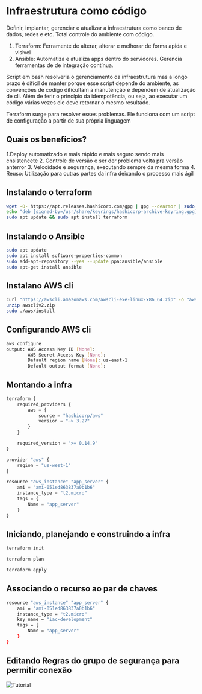 # Infraestrutura como código
Definir, implantar, gerenciar e atualizar a infraestrutura como banco de dados, redes e etc. Total controle do ambiente com código.

1. Terraform: Ferramente de alterar, alterar e melhorar de forma apida e visivel
2. Ansible: Automatiza e atualiza apps dentro do servidores. Gerencia ferramentas de de integração contínua.

Script em bash resolveria o gerenciamento da infraestrutura mas a longo prazo é dificil de manter porque esse script depende do ambiente, as convenções de codigo dificultam a manutenção 
e dependem de atualização de cli. Além de ferir o princípio da idempotência, ou seja, ao executar um código várias vezes ele deve retornar o mesmo resultado.

Terraform surge para resolver esses problemas. 
Ele funciona com um script de configuração a partir de sua própria linguagem

## Quais os benefícios?
1.Deploy automatizado e mais rápido e mais seguro sendo mais cnsistencete
2. Controle de versão e ser der problema volta pra versão anterror
3. Velocidade e segurança, executando sempre da mesma forma
4. Reuso: Utilização para outras partes da infra deixando o processo mais ágil

## Instalando o terraform
~~~bash
wget -O- https://apt.releases.hashicorp.com/gpg | gpg --dearmor | sudo tee /usr/share/keyrings/hashicorp-archive-keyring.gpg
echo "deb [signed-by=/usr/share/keyrings/hashicorp-archive-keyring.gpg] https://apt.releases.hashicorp.com $(lsb_release -cs) main" | sudo tee /etc/apt/sources.list.d/hashicorp.list
sudo apt update && sudo apt install terraform
~~~


## Instalando o Ansible
~~~bash
sudo apt update
sudo apt install software-properties-common
sudo add-apt-repository --yes --update ppa:ansible/ansible
sudo apt-get install ansible
~~~

## Instalano AWS cli
~~~bash
curl "https://awscli.amazonaws.com/awscli-exe-linux-x86_64.zip" -o "awscliv2.zip"
unzip awscliv2.zip
sudo ./aws/install
~~~

## Configurando AWS cli
~~~bash
aws configure
output: AWS Access Key ID [None]: 
        AWS Secret Access Key [None]: 
        Default region name [None]: us-east-1
        Default output format [None]: 
~~~

## Montando a infra


~~~javascript
terraform {
    required_providers {
        aws = {
            source = "hashicorp/aws"
            version = "~> 3.27"
        }
    }

    required_version = ">= 0.14.9"
}

provider "aws" {
    region = "us-west-1"
}

resource "aws_instance" "app_server" {
    ami = "ami-051ed863837a0b1b6"
    instance_type = "t2.micro"
    tags = {
        Name = "app_server"
    }
}
~~~

## Iniciando, planejando e construindo a infra

~~~bash
terraform init

terraform plan

terraform apply
~~~

## Associando o recurso ao par de chaves
~~~bash
resource "aws_instance" "app_server" {
    ami = "ami-051ed863837a0b1b6"
    instance_type = "t2.micro"
    key_name = "iac-development"
    tags = {
        Name = "app_server"
    }
}
~~~

## Editando Regras do grupo de segurança para permitir conexão

![Tutorial](https://scribehow.com/embed/How_to_Configure_AWS_Security_Group_Rules__Lfi0_aNWTaeOpu7wM_g_lA)

